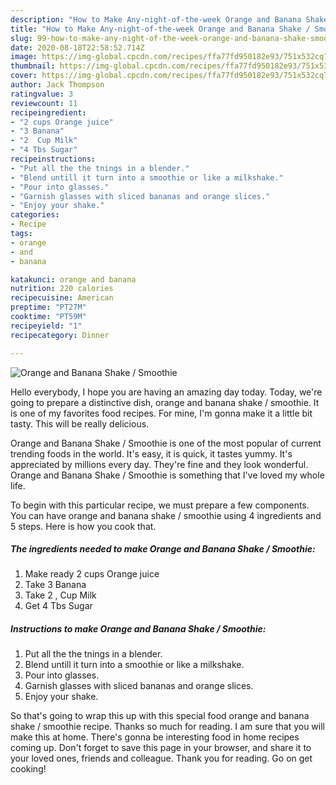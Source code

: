 ```yaml
---
description: "How to Make Any-night-of-the-week Orange and Banana Shake / Smoothie"
title: "How to Make Any-night-of-the-week Orange and Banana Shake / Smoothie"
slug: 99-how-to-make-any-night-of-the-week-orange-and-banana-shake-smoothie
date: 2020-08-18T22:58:52.714Z
image: https://img-global.cpcdn.com/recipes/ffa77fd950182e93/751x532cq70/orange-and-banana-shake-smoothie-recipe-main-photo.jpg
thumbnail: https://img-global.cpcdn.com/recipes/ffa77fd950182e93/751x532cq70/orange-and-banana-shake-smoothie-recipe-main-photo.jpg
cover: https://img-global.cpcdn.com/recipes/ffa77fd950182e93/751x532cq70/orange-and-banana-shake-smoothie-recipe-main-photo.jpg
author: Jack Thompson
ratingvalue: 3
reviewcount: 11
recipeingredient:
- "2 cups Orange juice"
- "3 Banana"
- "2  Cup Milk"
- "4 Tbs Sugar"
recipeinstructions:
- "Put all the the tnings in a blender."
- "Blend untill it turn into a smoothie or like a milkshake."
- "Pour into glasses."
- "Garnish glasses with sliced bananas and orange slices."
- "Enjoy your shake."
categories:
- Recipe
tags:
- orange
- and
- banana

katakunci: orange and banana 
nutrition: 220 calories
recipecuisine: American
preptime: "PT27M"
cooktime: "PT59M"
recipeyield: "1"
recipecategory: Dinner

---
```



![Orange and Banana Shake / Smoothie](https://img-global.cpcdn.com/recipes/ffa77fd950182e93/751x532cq70/orange-and-banana-shake-smoothie-recipe-main-photo.jpg)

Hello everybody, I hope you are having an amazing day today. Today, we're going to prepare a distinctive dish, orange and banana shake / smoothie. It is one of my favorites food recipes. For mine, I'm gonna make it a little bit tasty. This will be really delicious.



Orange and Banana Shake / Smoothie is one of the most popular of current trending foods in the world. It's easy, it is quick, it tastes yummy. It's appreciated by millions every day. They're fine and they look wonderful. Orange and Banana Shake / Smoothie is something that I've loved my whole life.


To begin with this particular recipe, we must prepare a few components. You can have orange and banana shake / smoothie using 4 ingredients and 5 steps. Here is how you cook that.

##### The ingredients needed to make Orange and Banana Shake / Smoothie:

1. Make ready 2 cups Orange juice
1. Take 3 Banana
1. Take 2 , Cup Milk
1. Get 4 Tbs Sugar




##### Instructions to make Orange and Banana Shake / Smoothie:

1. Put all the the tnings in a blender.
1. Blend untill it turn into a smoothie or like a milkshake.
1. Pour into glasses.
1. Garnish glasses with sliced bananas and orange slices.
1. Enjoy your shake.




So that's going to wrap this up with this special food orange and banana shake / smoothie recipe. Thanks so much for reading. I am sure that you will make this at home. There's gonna be interesting food in home recipes coming up. Don't forget to save this page in your browser, and share it to your loved ones, friends and colleague. Thank you for reading. Go on get cooking!
